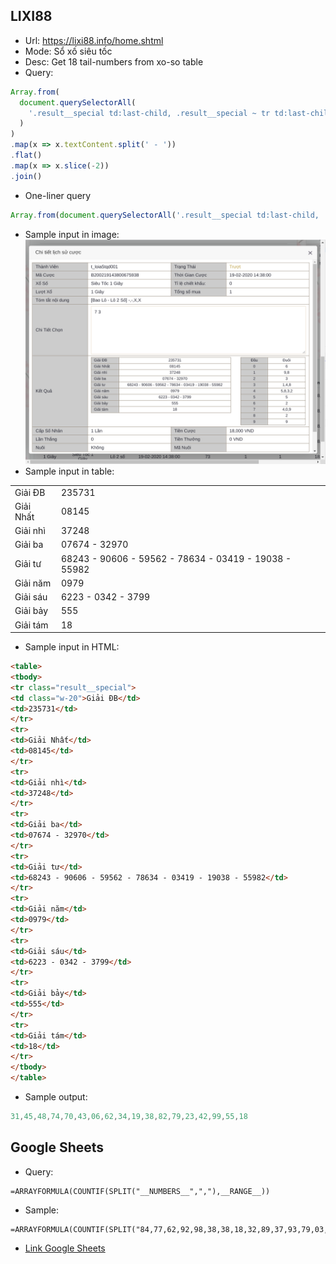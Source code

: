 ## LIXI88
- Url: https://lixi88.info/home.shtml  
- Mode: Sổ xố siêu tốc  
- Desc: Get 18 tail-numbers from xo-so table  
- Query:
```javascript
Array.from(
  document.querySelectorAll(
    '.result__special td:last-child, .result__special ~ tr td:last-child'
  )
)
.map(x => x.textContent.split(' - '))
.flat()
.map(x => x.slice(-2))
.join()
```
- One-liner query
```javascript
Array.from(document.querySelectorAll('.result__special td:last-child, .result__special ~ tr td:last-child')).map(x => x.textContent.split(' - ')).flat().map(x => x.slice(-2)).join()
```
- Sample input in image:
![](./sample_input.png)
- Sample input in table:
<table>
<tbody>
<tr class="result__special">
<td class="w-20">Giải ĐB</td>
<td>235731</td>
</tr>
<tr>
<td>Giải Nhất</td>
<td>08145</td>
</tr>
<tr>
<td>Giải nhì</td>
<td>37248</td>
</tr>
<tr>
<td>Giải ba</td>
<td>07674 - 32970</td>
</tr>
<tr>
<td>Giải tư</td>
<td>68243 - 90606 - 59562 - 78634 - 03419 - 19038 - 55982</td>
</tr>
<tr>
<td>Giải năm</td>
<td>0979</td>
</tr>
<tr>
<td>Giải sáu</td>
<td>6223 - 0342 - 3799</td>
</tr>
<tr>
<td>Giải bảy</td>
<td>555</td>
</tr>
<tr>
<td>Giải tám</td>
<td>18</td>
</tr>
</tbody>
</table>

- Sample input in HTML:
```html
<table>
<tbody>
<tr class="result__special">
<td class="w-20">Giải ĐB</td>
<td>235731</td>
</tr>
<tr>
<td>Giải Nhất</td>
<td>08145</td>
</tr>
<tr>
<td>Giải nhì</td>
<td>37248</td>
</tr>
<tr>
<td>Giải ba</td>
<td>07674 - 32970</td>
</tr>
<tr>
<td>Giải tư</td>
<td>68243 - 90606 - 59562 - 78634 - 03419 - 19038 - 55982</td>
</tr>
<tr>
<td>Giải năm</td>
<td>0979</td>
</tr>
<tr>
<td>Giải sáu</td>
<td>6223 - 0342 - 3799</td>
</tr>
<tr>
<td>Giải bảy</td>
<td>555</td>
</tr>
<tr>
<td>Giải tám</td>
<td>18</td>
</tr>
</tbody>
</table>
```
- Sample output:
```javascript
31,45,48,74,70,43,06,62,34,19,38,82,79,23,42,99,55,18
```


## Google Sheets

- Query:
```
=ARRAYFORMULA(COUNTIF(SPLIT("__NUMBERS__",","),__RANGE__))
```
- Sample:
```
=ARRAYFORMULA(COUNTIF(SPLIT("84,77,62,92,98,38,38,18,32,89,37,93,79,03,66,73,92,83",","),$A2:$A101))
```
- [Link Google Sheets]

[Link Google Sheets]: https://docs.google.com/spreadsheets/d/1vC1we7zshRPYL37KyrFnzKe09B283R7ef5XRGuvKMkA/edit?usp=sharing